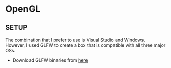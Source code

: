 # OpenGL

## SETUP
The combination that I prefer to use is Visual Studio and Windows. However, I used GLFW to create a box that is compatible with all three major OSs.
- Download GLFW binaries from [here](https://www.glfw.org/download.html)
